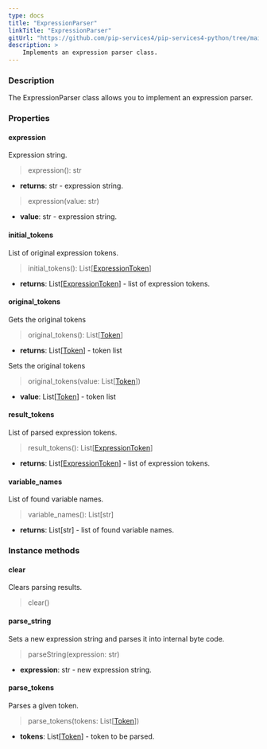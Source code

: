 ```yaml
---
type: docs
title: "ExpressionParser"
linkTitle: "ExpressionParser"
gitUrl: "https://github.com/pip-services4/pip-services4-python/tree/main/pip-services4-expressions-python"
description: > 
    Implements an expression parser class.
---
```


### Description

The ExpressionParser class allows you to implement an expression parser.

### Properties

#### expression
Expression string.

> expression(): str

- **returns**: str - expression string.

> expression(value: str)

- **value**: str - expression string.


#### initial_tokens
List of original expression tokens.

> initial_tokens(): List[[ExpressionToken](../expression_token)]

- **returns**: List[[ExpressionToken](../expression_token)] - list of expression tokens.


#### original_tokens
Gets the original tokens

> original_tokens(): List[[Token](../../../tokenizers/token)]

- **returns**: List[[Token](../../../tokenizers/token)] - token list

Sets the original tokens
> original_tokens(value: List[[Token](../../../tokenizers/token)])

- **value**: List[[Token](../../../tokenizers/token)] - token list

#### result_tokens
List of parsed expression tokens.

> result_tokens(): List[[ExpressionToken](../expression_token)]

- **returns**: List[[ExpressionToken](../expression_token)] - list of expression tokens.

#### variable_names
List of found variable names.

> variable_names(): List[str]

- **returns**: List[str] - list of found variable names.


### Instance methods

#### clear
Clears parsing results.

> clear()


#### parse_string
Sets a new expression string and parses it into internal byte code.

> parseString(expression: str)

- **expression**: str - new expression string.

#### parse_tokens
Parses a given token.
> parse_tokens(tokens: List[[Token](../../../tokenizers/token)])

- **tokens**: List[[Token](../../../tokenizers/token)] - token to be parsed.

